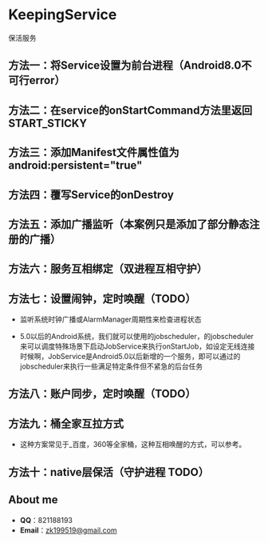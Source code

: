 # KeepingService
保活服务

## 方法一：将Service设置为前台进程（Android8.0不可行error）

## 方法二：在service的onStartCommand方法里返回 START_STICKY

## 方法三：添加Manifest文件属性值为android:persistent="true"

## 方法四：覆写Service的onDestroy

## 方法五：添加广播监听（本案例只是添加了部分静态注册的广播）

## 方法六：服务互相绑定（双进程互相守护）

## 方法七：设置闹钟，定时唤醒（TODO）

* 监听系统时钟广播或AlarmManager周期性来检查进程状态

* 5.0以后的Android系统，我们就可以使用的jobscheduler，的jobscheduler来可以调度特殊场景下启动JobService来执行onStartJob，如设定无线连接时候啊，JobService是Android5.0以后新增的一个服务，即可以通过的jobscheduler来执行一些满足特定条件但不紧急的后台任务

## 方法八：账户同步，定时唤醒（TODO）

## 方法九：桶全家互拉方式

* 这种方案常见于_百度，360等全家桶，这种互相唤醒的方式，可以参考。


## 方法十：native层保活（守护进程 TODO）

## About me
 - **QQ**：821188193
 - **Email**：zk199519@gmail.com
